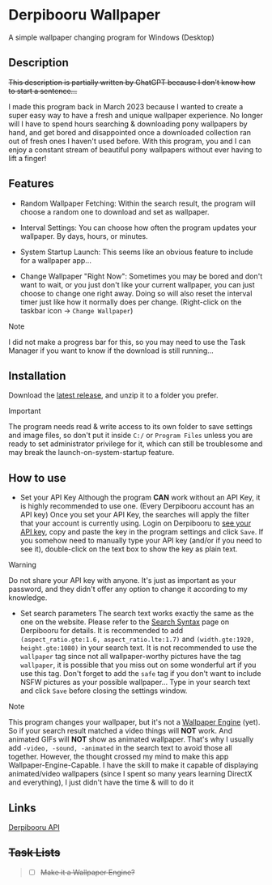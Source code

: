 # Derpibooru Wallpaper
A simple wallpaper changing program for Windows (Desktop)

## Description
~~This description is partially written by ChatGPT because I don't know how to start a sentence...~~

I made this program back in March 2023 because I wanted to create a super easy way to have a fresh and unique wallpaper experience. No longer will I have to spend hours searching & downloading pony wallpapers by hand, and get bored and disappointed once a downloaded collection ran out of fresh ones I haven't used before. With this program, you and I can enjoy a constant stream of beautiful pony wallpapers without ever having to lift a finger!

## Features
- Random Wallpaper Fetching: 
Within the search result, the program will choose a random one to download and set as wallpaper.

- Interval Settings: 
You can choose how often the program updates your wallpaper. By days, hours, or minutes.

- System Startup Launch: 
This seems like an obvious feature to include for a wallpaper app...

- Change Wallpaper "Right Now":
Sometimes you may be bored and don't want to wait, or you just don't like your current wallpaper, you can just choose to change one right away. Doing so will also reset the interval timer just like how it normally does per change.
(Right-click on the taskbar icon -> `Change Wallpaper`)
> [!NOTE]
> I did not make a progress bar for this, so you may need to use the Task Manager if you want to know if the download is still running...

## Installation
Download the [latest release](https://github.com/wd357dui/Derpibooru-Wallpaper/releases/latest/download/DerpibooruWallpaper.zip), and unzip it to a folder you prefer.
> [!IMPORTANT]
> The program needs read & write access to its own folder to save settings and image files, so don't put it inside `C:/` or `Program Files` unless you are ready to set administrator privilege for it, which can still be troublesome and may break the launch-on-system-startup feature.

## How to use
- Set your API Key
Although the program **CAN** work without an API Key, it is highly recommended to use one. (Every Derpibooru account has an API key)
Once you set your API Key, the searches will apply the filter that your account is currently using.
Login on Derpibooru to [see your API key](https://derpibooru.org/registrations/edit), copy and paste the key in the program settings and click `Save`.
If you somehow need to manually type your API key (and/or if you need to see it), double-click on the text box to show the key as plain text.
> [!WARNING]
> Do not share your API key with anyone. It's just as important as your password, and they didn't offer any option to change it according to my knowledge.

- Set search parameters
The search text works exactly the same as the one on the website. Please refer to the [Search Syntax](https://derpibooru.org/pages/search_syntax) page on Derpibooru for details.
It is recommended to add `(aspect_ratio.gte:1.6, aspect_ratio.lte:1.7)` and `(width.gte:1920, height.gte:1080)` in your search text. It is not recommended to use the `wallpaper` tag since not all wallpaper-worthy pictures have the tag `wallpaper`, it is possible that you miss out on some wonderful art if you use this tag.
Don't forget to add the `safe` tag if you don't want to include NSFW pictures as your possible wallpaper...
Type in your search text and click `Save` before closing the settings window.
> [!NOTE]
> This program changes your wallpaper, but it's not a [Wallpaper Engine](https://wikipedia.org/wiki/Wallpaper_Engine) (yet).
> So if your search result matched a video things will **NOT** work. And animated GIFs will **NOT** show as animated wallpaper. That's why I usually add `-video, -sound, -animated` in the search text to avoid those all together.
> However, the thought crossed my mind to make this app Wallpaper-Engine-Capable. I have the skill to make it capable of displaying animated/video wallpapers (since I spent so many years learning DirectX and everything), I just didn't have the time & will to do it

## Links
[Derpibooru API](https://derpibooru.org/pages/api)

## ~~Task Lists~~
> - [ ] ~~Make it a Wallpaper Engine?~~
